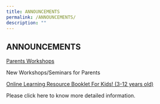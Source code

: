 ```yaml
---
title: ANNOUNCEMENTS
permalink: /ANNOUNCEMENTS/
description: ""
---
```

ANNOUNCEMENTS
-------------


[Parents Workshops](/parents/Useful-Guides-and-Resources/Workshops-Seminars/)

New Workshops/Seminars for Parents

[Online Learning Resource Booklet For Kids! (3-12 years old)](/parents/Useful-Guides-and-Resources/Useful-Guides-and-Resources/)

Please click here to know more detailed information.